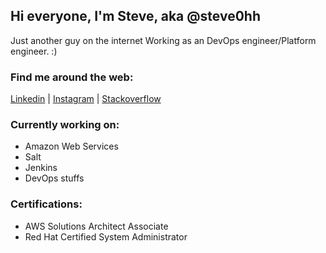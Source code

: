 ## Hi everyone, I'm Steve, aka @steve0hh

Just another guy on the internet
Working as an DevOps engineer/Platform engineer.
:)

### Find me around the web:
[Linkedin](https://www.linkedin.com/in/stevettan/) |
[Instagram](https://www.instagram.com/steve0hh/) |
[Stackoverflow](https://stackoverflow.com/users/765960/steve0hh)

### Currently working on:

- Amazon Web Services
- Salt
- Jenkins
- DevOps stuffs

### Certifications:
- AWS Solutions Architect Associate
- Red Hat Certified System Administrator

